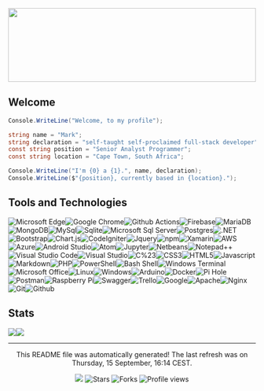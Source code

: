 <div id="header" align="center"><img src="https://tradefills.com/wp-content/uploads/2022/01/forex-banner-1536x362.png" width="100%" height="150"/></div>

## Welcome

``` csharp
Console.WriteLine("Welcome, to my profile");

string name = "Mark";
string declaration = "self-taught self-proclaimed full-stack developer";
const string position = "Senior Analyst Programmer";
const string location = "Cape Town, South Africa";

Console.WriteLine("I'm {0} a {1}.", name, declaration);
Console.WriteLine($"{position}, currently based in {location}.");
```

<h2>Tools and Technologies</h2>
<p><img alt="Microsoft Edge" src="https://img.shields.io/badge/-Microsoft Edge-46a2f1?style=flat-square&logo=Microsoft-edge&logoColor=white" /><img alt="Google Chrome" src="https://img.shields.io/badge/-Google Chrome-46a2f1?style=flat-square&logo=GoogleChrome&logoColor=white" /><img alt="Github Actions" src="https://img.shields.io/badge/-Github Actions-459ded?style=flat-square&logo=githubactions&logoColor=white" /><img alt="Firebase" src="https://img.shields.io/badge/-Firebase-4497e8?style=flat-square&logo=firebase&logoColor=white" /><img alt="MariaDB" src="https://img.shields.io/badge/-MariaDB-4392e4?style=flat-square&logo=mariadb&logoColor=white" /><img alt="MongoDB" src="https://img.shields.io/badge/-MongoDB-438ce0?style=flat-square&logo=mongodb&logoColor=white" /><img alt="MySql" src="https://img.shields.io/badge/-MySql-4287db?style=flat-square&logo=mysql&logoColor=white" /><img alt="Sqlite" src="https://img.shields.io/badge/-Sqlite-4181d7?style=flat-square&logo=sqlite&logoColor=white" /><img alt="Microsoft Sql Server" src="https://img.shields.io/badge/-Microsoft Sql Server-407cd3?style=flat-square&logo=microsoft sql server&logoColor=white" /><img alt="Postgres" src="https://img.shields.io/badge/-Postgres-3f76ce?style=flat-square&logo=postgresql&logoColor=white" /><img alt=".NET" src="https://img.shields.io/badge/-.NET-3e71ca?style=flat-square&logo=.net&logoColor=white" /><img alt="Bootstrap" src="https://img.shields.io/badge/-Bootstrap-3d6bc6?style=flat-square&logo=bootstrap&logoColor=white" /><img alt="Chart.js" src="https://img.shields.io/badge/-Chart.js-3d66c1?style=flat-square&logo=chart.js&logoColor=white" /><img alt="CodeIgniter" src="https://img.shields.io/badge/-CodeIgniter-3c60bd?style=flat-square&logo=codeigniter&logoColor=white" /><img alt="Jquery" src="https://img.shields.io/badge/-Jquery-3b5bb9?style=flat-square&logo=jquery&logoColor=white" /><img alt="npm" src="https://img.shields.io/badge/-npm-3a55b4?style=flat-square&logo=npm&logoColor=white" /><img alt="Xamarin" src="https://img.shields.io/badge/-Xamarin-3950b0?style=flat-square&logo=xamarin&logoColor=white" /><img alt="AWS" src="https://img.shields.io/badge/-AWS-384aac?style=flat-square&logo=aws&logoColor=white" /><img alt="Azure" src="https://img.shields.io/badge/-Azure-3745a7?style=flat-square&logo=microsoftazure&logoColor=white" /><img alt="Android Studio" src="https://img.shields.io/badge/-Android Studio-3740a3?style=flat-square&logo=android-studio&logoColor=white" /><img alt="Atom" src="https://img.shields.io/badge/-Atom-363a9f?style=flat-square&logo=atom&logoColor=white" /><img alt="Jupyter" src="https://img.shields.io/badge/-Jupyter-35359a?style=flat-square&logo=jupyter&logoColor=white" /><img alt="Netbeans" src="https://img.shields.io/badge/-Netbeans-342f96?style=flat-square&logo=apache-netbeans-ide&logoColor=white" /><img alt="Notepad++" src="https://img.shields.io/badge/-Notepad++-332a92?style=flat-square&logo=notepad%2b%2b&logoColor=white" /><img alt="Visual Studio Code" src="https://img.shields.io/badge/-Visual Studio Code-32248d?style=flat-square&logo=visual-studio-code&logoColor=white" /><img alt="Visual Studio" src="https://img.shields.io/badge/-Visual Studio-311f89?style=flat-square&logo=visual-studio&logoColor=white" /><img alt="C%23" src="https://img.shields.io/badge/-C%23-351b85?style=flat-square&logo=c-sharp&logoColor=white" /><img alt="CSS3" src="https://img.shields.io/badge/-CSS3-3c1a82?style=flat-square&logo=css3&logoColor=white" /><img alt="HTML5" src="https://img.shields.io/badge/-HTML5-43197e?style=flat-square&logo=html5&logoColor=white" /><img alt="Javascript" src="https://img.shields.io/badge/-Javascript-4a187b?style=flat-square&logo=javascript&logoColor=white" /><img alt="Markdown" src="https://img.shields.io/badge/-Markdown-511777?style=flat-square&logo=markdown&logoColor=white" /><img alt="PHP" src="https://img.shields.io/badge/-PHP-581674?style=flat-square&logo=php&logoColor=white" /><img alt="PowerShell" src="https://img.shields.io/badge/-PowerShell-5f1570?style=flat-square&logo=powershell&logoColor=white" /><img alt="Bash Shell" src="https://img.shields.io/badge/-Bash Shell-66136d?style=flat-square&logo=gnu-bash&logoColor=white" /><img alt="Windows Terminal" src="https://img.shields.io/badge/-Windows Terminal-6d1269?style=flat-square&logo=windows-terminal&logoColor=white" /><img alt="Microsoft Office" src="https://img.shields.io/badge/-Microsoft Office-741166?style=flat-square&logo=microsoft-office&logoColor=white" /><img alt="Linux" src="https://img.shields.io/badge/-Linux-7b1062?style=flat-square&logo=linux&logoColor=white" /><img alt="Windows" src="https://img.shields.io/badge/-Windows-820f5f?style=flat-square&logo=windows&logoColor=white" /><img alt="Arduino" src="https://img.shields.io/badge/-Arduino-890e5b?style=flat-square&logo=arduino&logoColor=white" /><img alt="Docker" src="https://img.shields.io/badge/-Docker-900d58?style=flat-square&logo=docker&logoColor=white" /><img alt="Pi Hole" src="https://img.shields.io/badge/-Pi Hole-970b54?style=flat-square&logo=pi-hole&logoColor=white" /><img alt="Postman" src="https://img.shields.io/badge/-Postman-9e0a51?style=flat-square&logo=postman&logoColor=white" /><img alt="Raspberry Pi" src="https://img.shields.io/badge/-Raspberry Pi-a5094d?style=flat-square&logo=raspberry-pi&logoColor=white" /><img alt="Swagger" src="https://img.shields.io/badge/-Swagger-ac084a?style=flat-square&logo=swagger&logoColor=white" /><img alt="Trello" src="https://img.shields.io/badge/-Trello-b30746?style=flat-square&logo=trello&logoColor=white" /><img alt="Google" src="https://img.shields.io/badge/-Google-ba0643?style=flat-square&logo=google&logoColor=white" /><img alt="Apache" src="https://img.shields.io/badge/-Apache-c1053f?style=flat-square&logo=apache&logoColor=white" /><img alt="Nginx" src="https://img.shields.io/badge/-Nginx-c8033c?style=flat-square&logo=nginx&logoColor=white" /><img alt="Git" src="https://img.shields.io/badge/-Git-cf0238?style=flat-square&logo=git&logoColor=white" /><img alt="Github" src="https://img.shields.io/badge/-Github-d60135?style=flat-square&logo=github&logoColor=white" /></p>
<!--START_SECTION:badges-->
<!--END_SECTION:badges-->
<h2>Stats<div align="center"></h2>
  <div style="display: flex; align-items: flex-start;">
    <img src="https://github-readme-stats.vercel.app/api?username=saltyseaslug&show_icons=true&theme=dracula&count_private=true&hide_title=true"/>
    <img src="https://github-readme-stats.vercel.app/api/top-langs/?username=saltyseaslug&theme=dracula&langs_count=8&layout=compact$hide_title=true" />
  </div>
</div>
<hr>
<p align="center">This README file was automatically generated! The last refresh was on Thursday, 15 September, 16:14 CEST.<br/></p>
<p align="center"><img src="https://github.com/saltyseaslug/saltyseaslug/actions/workflows/build.yml/badge.svg"/> <img alt="Stars" src="https://img.shields.io/github/stars/saltyseaslug/saltyseaslug?style=flat-square&labelColor=343b41"/> <img alt="Forks" src="https://img.shields.io/github/forks/saltyseaslug/saltyseaslug?style=flat-square&labelColor=343b41"/> <img src="https://gpvc.arturio.dev/saltyseaslug" alt="Profile views"/></p>